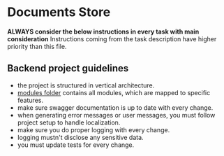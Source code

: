 # Documents Store

**ALWAYS consider the below instructions in every task with main consideration**
Instructions coming from the task description have higher priority than this file.

## Backend project guidelines
- the project is structured in vertical architecture.
- [modules folder](../backend/src/modules) contains all modules, which are mapped to specific features.
- make sure swagger documentation is up to date with every change.
- when generating error messages or user messages, you must follow project setup to handle localization.
- make sure you do proper logging with every change.
- logging mustn't disclose any sensitive data.
- you must update tests for every change.